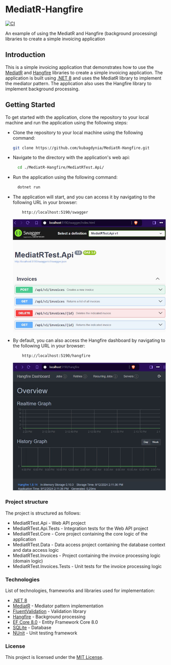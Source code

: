 # MediatR-Hangfire

[![CI](https://img.shields.io/github/actions/workflow/status/kubagdynia/MediatR-Hangfire/dotnet.yml?branch=main)](https://github.com/kubagdynia/MediatR-Hangfire/actions?query=branch%3Amain)

An example of using the MediatR and Hangfire (background processing) libraries to create a simple invoicing application

## Introduction
This is a simple invoicing application that demonstrates how to use the [MediatR](https://github.com/jbogard/MediatR) and [Hangfire](https://www.hangfire.io/) libraries to create a simple invoicing application. The application is built using [.NET 8](https://dotnet.microsoft.com/en-us/download/dotnet/8.0) and uses the MediatR library to implement the mediator pattern. The application also uses the Hangfire library to implement background processing.

## Getting Started
To get started with the application, clone the repository to your local machine and run the application using the following steps:

- Clone the repository to your local machine using the following command:
  ```bash
  git clone https://github.com/kubagdynia/MediatR-Hangfire.git
  ```
- Navigate to the directory with the application's web api:
  ```bash
    cd ./MediatR-Hangfire/MediatRTest.Api/
  ```
- Run the application using the following command:
  ```bash
    dotnet run
  ```
  
- The application will start, and you can access it by navigating to the following URL in your browser:
  ```bash
      http://localhost:5190/swagger
  ```
  ![Hangfire Dashboard](.//docs/images/swagger.jpg)
  
- By default, you can also access the Hangfire dashboard by navigating to the following URL in your browser:
  ```bash
      http://localhost:5190/hangfire
  ```
  ![Hangfire Dashboard](.//docs/images/hangfire-dashboard.jpg)

### Project structure

The project is structured as follows:

- MediatRTest.Api - Web API project
- MediatRTest.Api.Tests - Integration tests for the Web API project
- MediatRTest.Core - Core project containing the core logic of the application
- MediatRTest.Data - Data access project containing the database context and data access logic
- MediatRTest.Invoices - Project containing the invoice processing logic (domain logic)
- MediatRTest.Invoices.Tests - Unit tests for the invoice processing logic

### Technologies

List of technologies, frameworks and libraries used for implementation:

- [.NET 8](https://dotnet.microsoft.com/en-us/download/dotnet/8.0)
- [MediatR](https://github.com/jbogard/MediatR) - Mediator pattern implementation
- [FluentValidation](https://docs.fluentvalidation.net) - Validation library
- [Hangfire](https://www.hangfire.io/) - Background processing
- [EF Core 8.0](https://learn.microsoft.com/en-us/ef/core/what-is-new/ef-core-8.0/whatsnew) - Entity Framework Core 8.0
- [SQLite](https://www.sqlite.org/index.html) - Database
- [NUnit](https://nunit.org/) - Unit testing framework


### License
This project is licensed under the [MIT License](https://opensource.org/licenses/MIT).